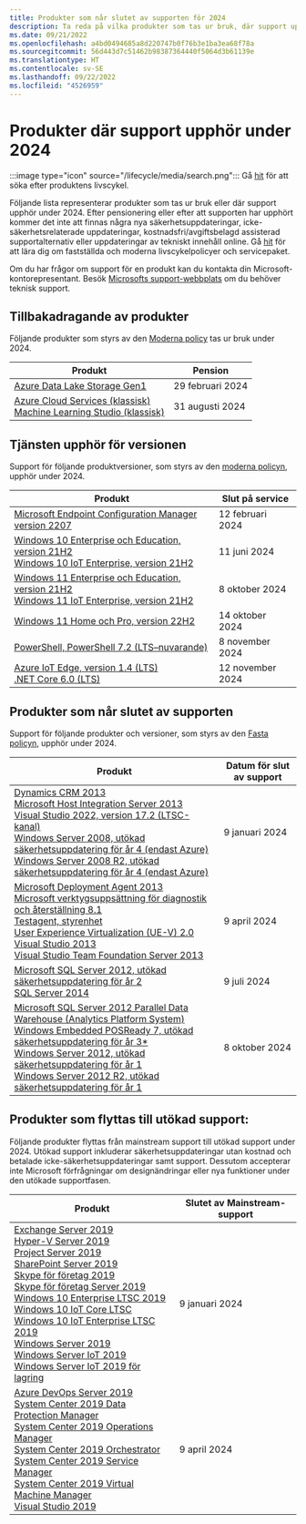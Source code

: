 ```yaml
---
title: Produkter som når slutet av supporten för 2024
description: Ta reda på vilka produkter som tas ur bruk, där support upphör eller går från mainstream support till utökad support under 2024.
ms.date: 09/21/2022
ms.openlocfilehash: a4bd0494685a8d220747b0f76b3e1ba3ea68f78a
ms.sourcegitcommit: 56d443d7c51462b98387364440f5064d3b61139e
ms.translationtype: HT
ms.contentlocale: sv-SE
ms.lasthandoff: 09/22/2022
ms.locfileid: "4526959"
---
```

# <a name="products-ending-support-in-2024"></a>Produkter där support upphör under 2024

:::image type="icon" source="/lifecycle/media/search.png":::
Gå [hit](/lifecycle/products/) för att söka efter produktens livscykel.

Följande lista representerar produkter som tas ur bruk eller där support upphör under 2024. Efter pensionering eller efter att supporten har upphört kommer det inte att finnas några nya säkerhetsuppdateringar, icke-säkerhetsrelaterade uppdateringar, kostnadsfri/avgiftsbelagd assisterad supportalternativ eller uppdateringar av tekniskt innehåll online. Gå [hit](/lifecycle/overview/product-end-of-support-overview) för att lära dig om fastställda och moderna livscykelpolicyer och servicepaket.

Om du har frågor om support för en produkt kan du kontakta din Microsoft-kontorepresentant. Besök [Microsofts support-webbplats](https://support.microsoft.com/contactus/?ws=support) om du behöver teknisk support.

## <a name="product-retirements"></a>Tillbakadragande av produkter

Följande produkter som styrs av den [Moderna policy](/lifecycle/policies/modern) tas ur bruk under 2024.

| Produkt | Pension |
| --- | --- |
| [Azure Data Lake Storage Gen1](/lifecycle/products/azure-data-lake-storage-gen1?branch=live)<br> | 29 februari 2024 |
| [Azure Cloud Services (klassisk)](/lifecycle/products/azure-cloud-services-classic?branch=live)<br>[Machine Learning Studio (klassisk)](/lifecycle/products/machine-learning-studio-classic?branch=live)<br> | 31 augusti 2024 |


## <a name="release-end-of-servicing"></a>Tjänsten upphör för versionen

Support för följande produktversioner, som styrs av den [moderna policyn](/lifecycle/policies/modern), upphör under 2024.

| Produkt | Slut på service |
| --- | --- |
| [Microsoft Endpoint Configuration Manager version 2207](/lifecycle/products/microsoft-endpoint-configuration-manager?branch=live)<br> | 12 februari 2024 |
| [Windows 10 Enterprise och Education, version 21H2](/lifecycle/products/windows-10-enterprise-and-education?branch=live)<br>[Windows 10 IoT Enterprise, version 21H2](/lifecycle/products/windows-10-iot-enterprise?branch=live)<br> | 11 juni 2024 |
| [Windows 11 Enterprise och Education, version 21H2](/lifecycle/products/windows-11-enterprise-and-education?branch=live)<br>[Windows 11 IoT Enterprise, version 21H2](/lifecycle/products/windows-11-iot-enterprise?branch=live)<br> | 8 oktober 2024 |
| [Windows 11 Home och Pro, version 22H2](/lifecycle/products/windows-11-home-and-pro?branch=live)<br> | 14 oktober 2024 |
| [PowerShell, PowerShell 7.2 (LTS–nuvarande)](/lifecycle/products/powershell?branch=live)<br> | 8 november 2024 |
| [Azure IoT Edge, version 1.4 (LTS)](/lifecycle/products/azure-iot-edge?branch=live)<br>[.NET Core 6.0 (LTS)](/lifecycle/products/microsoft-net-and-net-core?branch=live)<br> | 12 november 2024 |


## <a name="products-reaching-end-of-support"></a>Produkter som når slutet av supporten

Support för följande produkter och versioner, som styrs av den [Fasta policyn](/lifecycle/policies/fixed), upphör under 2024.

| Produkt | Datum för slut av support |
| --- | --- |
| [Dynamics CRM 2013](/lifecycle/products/dynamics-crm-2013?branch=live)<br>[Microsoft Host Integration Server 2013](/lifecycle/products/microsoft-host-integration-server-2013?branch=live)<br>[Visual Studio 2022, version 17.2 (LTSC-kanal)](/lifecycle/products/visual-studio-2022?branch=live)<br>[Windows Server 2008, utökad säkerhetsuppdatering för år 4 (endast Azure)](/lifecycle/products/windows-server-2008?branch=live)<br>[Windows Server 2008 R2, utökad säkerhetsuppdatering för år 4 (endast Azure)](/lifecycle/products/windows-server-2008-r2?branch=live)<br> | 9 januari 2024 |
| [Microsoft Deployment Agent 2013](/lifecycle/products/microsoft-deployment-agent-2013?branch=live)<br>[Microsoft verktygsuppsättning för diagnostik och återställning 8.1](/lifecycle/products/microsoft-diagnostics-and-recovery-toolset-81?branch=live)<br>[Testagent, styrenhet](/lifecycle/products/test-agent-controller?branch=live)<br>[User Experience Virtualization (UE-V) 2.0](/lifecycle/products/user-experience-virtualization-uev-20?branch=live)<br>[Visual Studio 2013](/lifecycle/products/visual-studio-2013?branch=live)<br>[Visual Studio Team Foundation Server 2013](/lifecycle/products/visual-studio-team-foundation-server-2013?branch=live)<br> | 9 april 2024 |
| [Microsoft SQL Server 2012, utökad säkerhetsuppdatering för år 2](/lifecycle/products/microsoft-sql-server-2012?branch=live)<br>[SQL Server 2014](/lifecycle/products/sql-server-2014?branch=live)<br> | 9 juli 2024 |
| [Microsoft SQL Server 2012 Parallel Data Warehouse (Analytics Platform System)](/lifecycle/products/microsoft-sql-server-2012-parallel-data-warehouse-analytics-platform-system?branch=live)<br>[Windows Embedded POSReady 7, utökad säkerhetsuppdatering för år 3*](/lifecycle/products/windows-embedded-posready-7?branch=live)<br>[Windows Server 2012, utökad säkerhetsuppdatering för år 1](/lifecycle/products/windows-server-2012?branch=live)<br>[Windows Server 2012 R2, utökad säkerhetsuppdatering för år 1](/lifecycle/products/windows-server-2012-r2?branch=live)<br> | 8 oktober 2024 |


## <a name="products-moving-to-extended-support"></a>Produkter som flyttas till utökad support:

Följande produkter flyttas från mainstream support till utökad support under 2024. Utökad support inkluderar säkerhetsuppdateringar utan kostnad och betalade icke-säkerhetsuppdateringar samt support. Dessutom accepterar inte Microsoft förfrågningar om designändringar eller nya funktioner under den utökade supportfasen.

| Produkt | Slutet av Mainstream-support |
| --- | --- |
| [Exchange Server 2019](/lifecycle/products/exchange-server-2019?branch=live)<br>[Hyper-V Server 2019](/lifecycle/products/hyperv-server-2019?branch=live)<br>[Project Server 2019](/lifecycle/products/project-server-2019?branch=live)<br>[SharePoint Server 2019](/lifecycle/products/sharepoint-server-2019?branch=live)<br>[Skype för företag 2019](/lifecycle/products/skype-for-business-2019?branch=live)<br>[Skype för företag Server 2019](/lifecycle/products/skype-for-business-server-2019?branch=live)<br>[Windows 10 Enterprise LTSC 2019](/lifecycle/products/windows-10-enterprise-ltsc-2019?branch=live)<br>[Windows 10 IoT Core LTSC](/lifecycle/products/windows-10-iot-core-ltsc?branch=live)<br>[Windows 10 IoT Enterprise LTSC 2019](/lifecycle/products/windows-10-iot-enterprise-ltsc-2019?branch=live)<br>[Windows Server 2019](/lifecycle/products/windows-server-2019?branch=live)<br>[Windows Server IoT 2019](/lifecycle/products/windows-server-iot-2019?branch=live)<br>[Windows Server IoT 2019 för lagring](/lifecycle/products/windows-server-iot-2019-for-storage?branch=live)<br> | 9 januari 2024 |
| [Azure DevOps Server 2019](/lifecycle/products/azure-devops-server-2019?branch=live)<br>[System Center 2019 Data Protection Manager](/lifecycle/products/system-center-2019-data-protection-manager?branch=live)<br>[System Center 2019 Operations Manager](/lifecycle/products/system-center-2019-operations-manager?branch=live)<br>[System Center 2019 Orchestrator](/lifecycle/products/system-center-2019-orchestrator?branch=live)<br>[System Center 2019 Service Manager](/lifecycle/products/system-center-2019-service-manager?branch=live)<br>[System Center 2019 Virtual Machine Manager](/lifecycle/products/system-center-2019-virtual-machine-manager?branch=live)<br>[Visual Studio 2019](/lifecycle/products/visual-studio-2019?branch=live)<br> | 9 april 2024 |
